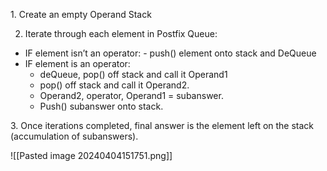 1. Create an empty Operand Stack

2. Iterate through each element in Postfix Queue:

- IF element isn’t an operator:
		- push() element onto stack and DeQueue
- IF element is an operator:
	- deQueue, pop() off stack and call it Operand1
	- pop() off stack and call it Operand2. 
	- Operand2, operator, Operand1 = subanswer. 
	- Push() subanswer onto stack.

3. Once iterations completed, final answer is the element left on the stack (accumulation of subanswers).

![[Pasted image 20240404151751.png]]